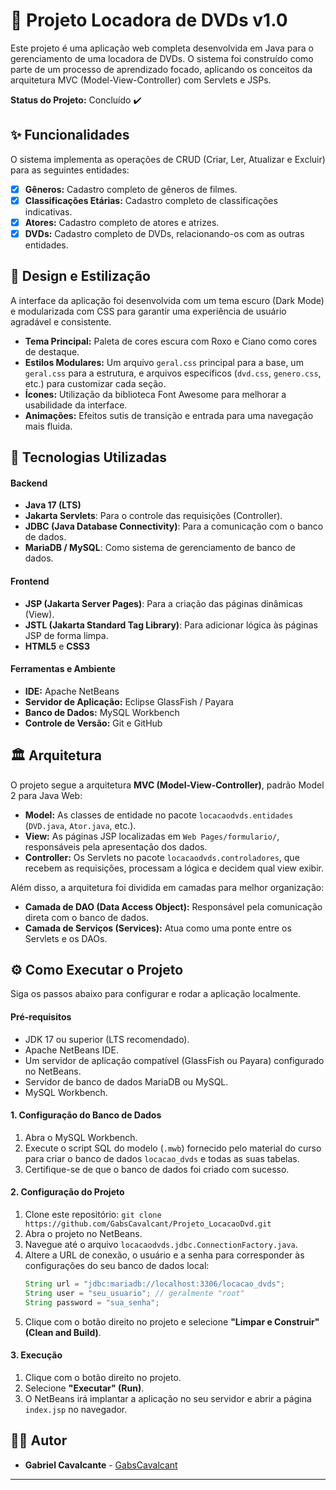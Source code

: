 # 📀 Projeto Locadora de DVDs v1.0

Este projeto é uma aplicação web completa desenvolvida em Java para o gerenciamento de uma locadora de DVDs. O sistema foi construído como parte de um processo de aprendizado focado, aplicando os conceitos da arquitetura MVC (Model-View-Controller) com Servlets e JSPs.

**Status do Projeto:** Concluído ✔️

## ✨ Funcionalidades

O sistema implementa as operações de CRUD (Criar, Ler, Atualizar e Excluir) para as seguintes entidades:

* [x] **Gêneros:** Cadastro completo de gêneros de filmes.
* [x] **Classificações Etárias:** Cadastro completo de classificações indicativas.
* [x] **Atores:** Cadastro completo de atores e atrizes.
* [x] **DVDs:** Cadastro completo de DVDs, relacionando-os com as outras entidades.

## 🎨 Design e Estilização

A interface da aplicação foi desenvolvida com um tema escuro (Dark Mode) e modularizada com CSS para garantir uma experiência de usuário agradável e consistente.

* **Tema Principal:** Paleta de cores escura com Roxo e Ciano como cores de destaque.
* **Estilos Modulares:** Um arquivo `geral.css` principal para a base, um `geral.css` para a estrutura, e arquivos específicos (`dvd.css`, `genero.css`, etc.) para customizar cada seção.
* **Ícones:** Utilização da biblioteca Font Awesome para melhorar a usabilidade da interface.
* **Animações:** Efeitos sutis de transição e entrada para uma navegação mais fluida.

## 🚀 Tecnologias Utilizadas

#### Backend
* **Java 17 (LTS)**
* **Jakarta Servlets**: Para o controle das requisições (Controller).
* **JDBC (Java Database Connectivity)**: Para a comunicação com o banco de dados.
* **MariaDB / MySQL**: Como sistema de gerenciamento de banco de dados.

#### Frontend
* **JSP (Jakarta Server Pages)**: Para a criação das páginas dinâmicas (View).
* **JSTL (Jakarta Standard Tag Library)**: Para adicionar lógica às páginas JSP de forma limpa.
* **HTML5** e **CSS3**

#### Ferramentas e Ambiente
* **IDE:** Apache NetBeans
* **Servidor de Aplicação:** Eclipse GlassFish / Payara
* **Banco de Dados:** MySQL Workbench
* **Controle de Versão:** Git e GitHub

## 🏛️ Arquitetura

O projeto segue a arquitetura **MVC (Model-View-Controller)**, padrão Model 2 para Java Web:

* **Model:** As classes de entidade no pacote `locacaodvds.entidades` (`DVD.java`, `Ator.java`, etc.).
* **View:** As páginas JSP localizadas em `Web Pages/formulario/`, responsáveis pela apresentação dos dados.
* **Controller:** Os Servlets no pacote `locacaodvds.controladores`, que recebem as requisições, processam a lógica e decidem qual view exibir.

Além disso, a arquitetura foi dividida em camadas para melhor organização:
* **Camada de DAO (Data Access Object):** Responsável pela comunicação direta com o banco de dados.
* **Camada de Serviços (Services):** Atua como uma ponte entre os Servlets e os DAOs.

## ⚙️ Como Executar o Projeto

Siga os passos abaixo para configurar e rodar a aplicação localmente.

#### Pré-requisitos
* JDK 17 ou superior (LTS recomendado).
* Apache NetBeans IDE.
* Um servidor de aplicação compatível (GlassFish ou Payara) configurado no NetBeans.
* Servidor de banco de dados MariaDB ou MySQL.
* MySQL Workbench.

#### 1. Configuração do Banco de Dados
1.  Abra o MySQL Workbench.
2.  Execute o script SQL do modelo (`.mwb`) fornecido pelo material do curso para criar o banco de dados `locacao_dvds` e todas as suas tabelas.
3.  Certifique-se de que o banco de dados foi criado com sucesso.

#### 2. Configuração do Projeto
1.  Clone este repositório: `git clone https://github.com/GabsCavalcant/Projeto_LocacaoDvd.git`
2.  Abra o projeto no NetBeans.
3.  Navegue até o arquivo `locacaodvds.jdbc.ConnectionFactory.java`.
4.  Altere a URL de conexão, o usuário e a senha para corresponder às configurações do seu banco de dados local:
    ```java
    String url = "jdbc:mariadb://localhost:3306/locacao_dvds";
    String user = "seu_usuario"; // geralmente "root"
    String password = "sua_senha";
    ```
5.  Clique com o botão direito no projeto e selecione **"Limpar e Construir" (Clean and Build)**.

#### 3. Execução
1.  Clique com o botão direito no projeto.
2.  Selecione **"Executar" (Run)**.
3.  O NetBeans irá implantar a aplicação no seu servidor e abrir a página `index.jsp` no navegador.

## 👨‍💻 Autor

* **Gabriel Cavalcante** - [GabsCavalcant](https://github.com/GabsCavalcant)

---

